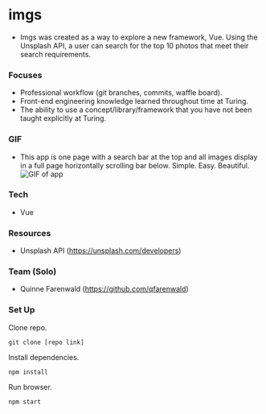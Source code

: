# imgs
- Imgs was created as a way to explore a new framework, Vue. Using the Unsplash API, a user can search for the top 10 photos that meet their search requirements.

### Focuses
- Professional workflow (git branches, commits, waffle board).
- Front-end engineering knowledge learned throughout time at Turing.
- The ability to use a concept/library/framework that you have not been taught explicitly at Turing.

### GIF
- This app is one page with a search bar at the top and all images display in a full page horizontally scrolling bar below. Simple. Easy. Beautiful.
![GIF of app](src/images/.png)

### Tech
- Vue

### Resources
- Unsplash API (https://unsplash.com/developers)

### Team (Solo)
- Quinne Farenwald (https://github.com/qfarenwald)

### Set Up
Clone repo.
```
git clone [repo link]
```
Install dependencies.
```
npm install
```
Run browser.
```
npm start
```
